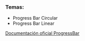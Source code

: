 ### Temas:

- Progress Bar Circular
- Progress Bar Linear

[Documentación oficial ProgressBar](https://developer.android.com/jetpack/compose/components/progress?hl=es-419)